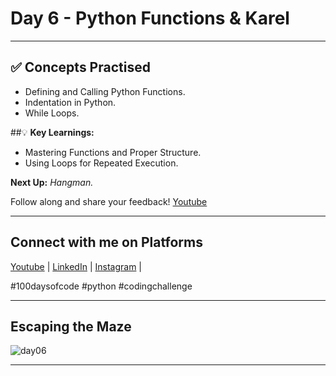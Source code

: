 # Day 6 - Python Functions & Karel
---
## ✅ **Concepts Practised**

- Defining and Calling Python Functions.
- Indentation in Python.
- While Loops.

##💡 **Key Learnings:**

- Mastering Functions and Proper Structure.
- Using Loops for Repeated Execution.

**Next Up:** *Hangman.*

Follow along and share your feedback! 
[Youtube](https://www.youtube.com/@Tharun-AS)

---

## Connect with me on Platforms
[Youtube](https://www.youtube.com/@Tharun-AS) | 
[LinkedIn](https://www.linkedin.com/in/tharun-a-s-b45b8a2a8) | 
[Instagram](https://www.instagram.com/tharun_as_2005) | 

#100daysofcode #python #codingchallenge

---

## Escaping the Maze
![day06](https://user-images.githubusercontent.com/98851253/154312745-8abc5397-27b7-4a1d-b29c-3a1527280868.gif)

---

